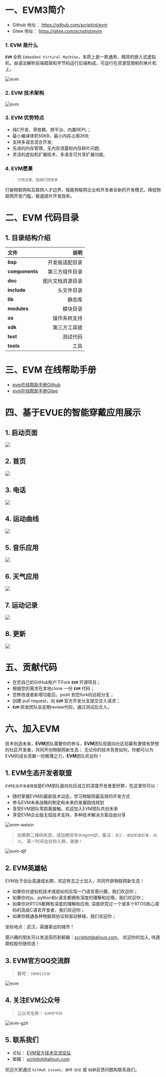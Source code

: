 一、EVM3简介
========================================

+ Github 地址： https://github.com/scriptiot/evm
+ Gitee  地址： https://gitee.com/scriptiot/evm

###  1.  EVM 是什么

 **`EVM`** 全称 `Embedded Virtural Machine`，本质上是一款通用、精简的嵌入式虚拟机，由语法解析前端框架和字节码运行后端构成，可运行在资源受限制的单片机上。

![evm](./doc/logo.png)

### 2. EVM 技术架构

![evm](./doc/evm.png)

### 3. EVM 优势特点

+ 纯C开发、零依赖、跨平台、内置REPL；
+ 最小编译体积50KB，最小内存占用2KB;
+ 支持多语言混合开发;
+ 先进的内存管理，无内存泄露和内存碎片问题;
+ 灵活的虚拟机扩展技术，多语言可共享扩展功能;


### 4. EVM愿景

> `万物互联，因我们而简单`

打破物联网和互联网人才边界，赋能物联网企业和开发者全新的开发模式，降低物联网开发门槛，极速提升开发效率。


二、EVM 代码目录
======================================== 


## 1. 目录结构介绍

| 文件      |    说明|
| :-------- | --------:|
| **bsp**| 开发板适配目录 |
| **components**| 第三方组件目录 |
| **doc**| 图片文档资源目录 |
| **include**|   头文件目录  | 
| **lib**|   静态库  |
| **modules**|  模块目录  |
| **os**|  操作系统支持 |
| **sdk**|  第三方工具链 |
| **test**|   测试代码 |
| **tools**|  工具 |

三、EVM 在线帮助手册
========================================

+ [evm在线帮助手册Github](https://scriptiot.github.io/evm_doc/#/zh-cn/evm_what)
+ [evm在线帮助手册Gitee](https://scriptiot.gitee.io/evm_doc/#/zh-cn/evm_what)


四、基于EVUE的智能穿戴应用展示
========================================

## 1. 启动页面

![](./doc/evue-litewearable-1.png)

## 2. 首页

![](./doc/evue-litewearable-2.png)

## 3. 电话

![](./doc/evue-litewearable-3.png)

## 4. 运动曲线

![](./doc/evue-litewearable-4.png)

## 5. 音乐应用

![](./doc/evue-litewearable-5.png)

## 6. 天气应用

![](./doc/evue-litewearable-6.png)

## 7. 运动记录

![](./doc/evue-litewearable-7.png)

## 8. 更新

![](./doc/evue-litewearable-8.png)


五、贡献代码
========================================
+ 在您自己的GitHub账户下Fork **`EVM`** 开源项目；
+ 根据您的需求在本地clone 一份 **`EVM`** 代码；
+ 您修改或者新增功能后，push 到您fork的远程分支；
+ 创建 pull request，向 **`EVM`** 官方开发分支提交合入请求；
+ **`EVM`** 研发团队会定期review代码，通过测试后合入。

六、加入EVM
========================================

技术创造未来，**EVM**团队需要你的参与，**EVM**团队现面向社区招募有激情有梦想的社区开发者，共同开创物联网新生态；
无论你的技术背景如何，你都可以为EVM的成长贡献一份微薄之力，**EVM**团队欢迎你！

## 1. EVM生态开发者联盟

`EVM生态开发者联盟`是EVM团队面向社区成立的深度开发者爱好群，在这里你可以：

+ 随时掌握EVM的最新技术动态，学习物联网最高效的开发方式
+ 参与EVM未来战略的制定和未来的发展路线规划
+ 享受EVM团队零距离接触，欢迎加入EVM团队共创未来
+ 享受EVM企业版无偿技术支持，多种技术解决方案自由分享

![evm-weixin](./doc/evm-weixin.jpg)


> 如果群二维码失效，请加微信号dragondjf，备注：`张三--虚拟机爱好者--武汉`， 第一时间会拉你入群，谢谢！

![evm-djf](./doc/evm-djf.jpg)

## 2. EVM英雄帖

EVM处于创业高速成长期，欢迎有志之士加入，共同开辟物联网新生态！

+ 如果你对虚拟机技术或是如何实现一门语言感兴趣，我们欢迎你；
+ 如果你对js、python和c语言都拥有深度的理解和应用，我们欢迎你；
+ 如果你对RTOS都拥有深度的理解和应用, 深度研究过一个或多个RTOS核心源码的高级C语言开发者，我们欢迎你；
+ 如果你精通各种物联网协议和驱动移植，我们欢迎你；

坐标地点：武汉，英雄辈出的城市！

感兴趣的朋友可以发送简历到邮箱：scriptiot@aliyun.com， 欢迎你的加入, 待遇期权股份随你选！

## 3. EVM官方QQ交流群


> 群号：`399011436`

![evm](./doc/QQ.jpg)

## 4. 关注EVM公众号

> 公众号名称： `EVM字节码`

![evm-gzh](./doc/evm-gzh.jpg)


## 5. 联系我们

+ 论坛： [EVM官方技术交流论坛](http://forum.evmiot.com/)
+ 邮箱： scriptiot@aliyun.com

欢迎大家通过 `GitHub issues`、`邮件` `论坛` 或 `QQ群`反馈问题和联系我们。
